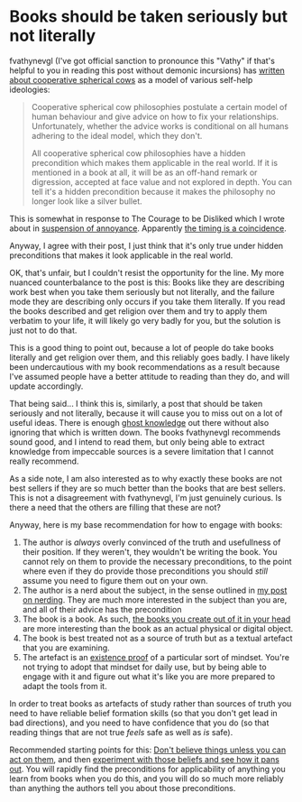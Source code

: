 # Books should be taken seriously but not literally

fvathynevgl (I've got official sanction to pronounce this "Vathy" if that's helpful to you in reading this post without demonic incursions) has [written about cooperative spherical cows](https://www.fvathynevgl.com/cooperative-spherical-cows/) as a model of various self-help ideologies:

> Cooperative spherical cow philosophies postulate a certain model of human behaviour and give advice on how to fix your relationships. Unfortunately, whether the advice works is conditional on all humans adhering to the ideal model, which they don't.
>
> All cooperative spherical cow philosophies have a hidden precondition which makes them applicable in the real world. If it is mentioned in a book at all, it will be as an off-hand remark or digression, accepted at face value and not explored in depth. You can tell it's a hidden precondition because it makes the philosophy no longer look like a silver bullet.

This is somewhat in response to The Courage to be Disliked which I wrote about in [suspension of annoyance](https://notebook.drmaciver.com/posts/2020-03-11-07:15.html). Apparently [the timing is a coincidence](https://twitter.com/fvathynevgl/status/1237666299146272768).

Anyway, I agree with their post, I just think that it's only true under hidden preconditions that makes it look applicable in the real world.

OK, that's unfair, but I couldn't resist the opportunity for the line. My more nuanced counterbalance to the post is this: Books like they are describing work best when you take them seriously but not literally, and the failure mode they are describing only occurs if you take them literally. If you read the books described and get religion over them and try to apply them verbatim to your life, it will likely go very badly for you, but the solution is just not to do that.

This is a good thing to point out, because a lot of people do take books literally and get religion over them, and this reliably goes badly. I have likely been undercautious with my book recommendations as a result because I've assumed people have a better attitude to reading than they do, and will update accordingly.

That being said... I think this is, similarly, a post that should be taken seriously and not literally, because it will cause you to miss out on a lot of useful ideas.
There is enough [ghost knowledge](https://notebook.drmaciver.com/posts/2020-02-16-14:22.html) out there without also ignoring that which is written down.
The books fvathynevgl recommends sound good, and I intend to read them, but only being able to extract knowledge from impeccable sources is a severe limitation that I cannot really recommend.

As a side note, I am also interested as to why exactly these books are not best sellers if they are so much better than the books that are best sellers.
This is not a disagreement with fvathynevgl, I'm just genuinely curious. Is there a need that the others are filling that these are not?

Anyway, here is my base recommendation for how to engage with books:

1. The author is *always* overly convinced of the truth and usefullness of their position. If they weren't, they wouldn't be writing the book. You cannot rely on them to provide the necessary preconditions, to the point where even if they do provide those preconditions you should *still* assume you need to figure them out on your own.
2. The author is a nerd about the subject, in the sense outlined in [my post on nerding](https://notebook.drmaciver.com/posts/2020-03-07-07:38.html). They are much more interested in the subject than you are, and all of their advice has the precondition
3. The book is a book. As such, [the books you create out of it in your head](https://notebook.drmaciver.com/posts/2020-02-18-12:24.html) are more interesting than the book as an actual physical or digital object.
4. The book is best treated not as a source of truth but as a textual artefact that you are examining.
5. The artefact is an [existence proof](https://notebook.drmaciver.com/posts/2020-03-05-11:27.html) of a particular sort of mindset. You're not trying to adopt that mindset for daily use, but by being able to engage with it and figure out what it's like you are more prepared to adapt the tools from it.

In order to treat books as artefacts of study rather than sources of truth you need to have reliable belief formation skills (so that you don't get lead in bad directions), and you need to have confidence that you do (so that reading things that are not true *feels* safe as well as *is* safe).

Recommended starting points for this: [Don't believe things unless you can act on them](https://notebook.drmaciver.com/posts/2020-03-09-11:13.html), and then [experiment with those beliefs and see how it pans out](https://notebook.drmaciver.com/posts/2020-02-26-16:07.html).
You will rapidly find the preconditions for applicability of anything you learn from books when you do this, and you will do so much more reliably than anything the authors tell you about those preconditions.
